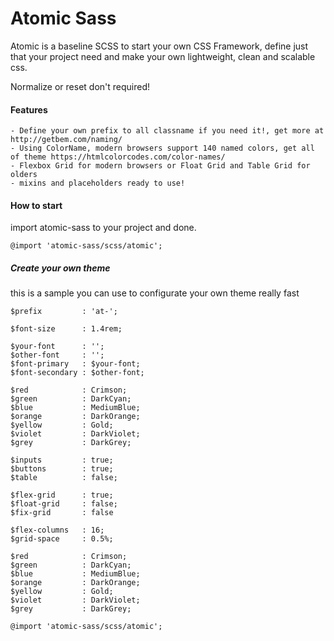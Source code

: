 Atomic Sass
=========
Atomic is a baseline SCSS to start your own CSS Framework, define just that your project need and make your own lightweight, clean and scalable css.

Normalize or reset don't required!

#### Features
    - Define your own prefix to all classname if you need it!, get more at http://getbem.com/naming/
    - Using ColorName, modern browsers support 140 named colors, get all of theme https://htmlcolorcodes.com/color-names/
    - Flexbox Grid for modern browsers or Float Grid and Table Grid for olders
    - mixins and placeholders ready to use!
#### How to start

import atomic-sass to your project and done.
```
@import 'atomic-sass/scss/atomic';
```

##### Create your own theme

this is a sample you can use to configurate your own theme really fast

```
$prefix         : 'at-';

$font-size      : 1.4rem;

$your-font      : '';
$other-font     : '';
$font-primary   : $your-font;
$font-secondary : $other-font;

$red            : Crimson;
$green          : DarkCyan;
$blue           : MediumBlue;
$orange         : DarkOrange;
$yellow         : Gold;
$violet         : DarkViolet;
$grey           : DarkGrey;

$inputs         : true;
$buttons        : true;
$table          : false;

$flex-grid      : true;
$float-grid     : false;
$fix-grid       : false

$flex-columns   : 16;
$grid-space     : 0.5%;

$red            : Crimson;
$green          : DarkCyan;
$blue           : MediumBlue;
$orange         : DarkOrange;
$yellow         : Gold;
$violet         : DarkViolet;
$grey           : DarkGrey;

@import 'atomic-sass/scss/atomic';

```
